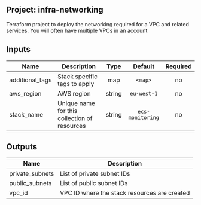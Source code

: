 ## Project: infra-networking

Terraform project to deploy the networking required for a VPC and
related services. You will often have multiple VPCs in an account



## Inputs

| Name | Description | Type | Default | Required |
|------|-------------|:----:|:-----:|:-----:|
| additional_tags | Stack specific tags to apply | map | `<map>` | no |
| aws_region | AWS region | string | `eu-west-1` | no |
| stack_name | Unique name for this collection of resources | string | `ecs-monitoring` | no |

## Outputs

| Name | Description |
|------|-------------|
| private_subnets | List of private subnet IDs |
| public_subnets | List of public subnet IDs |
| vpc_id | VPC ID where the stack resources are created |

